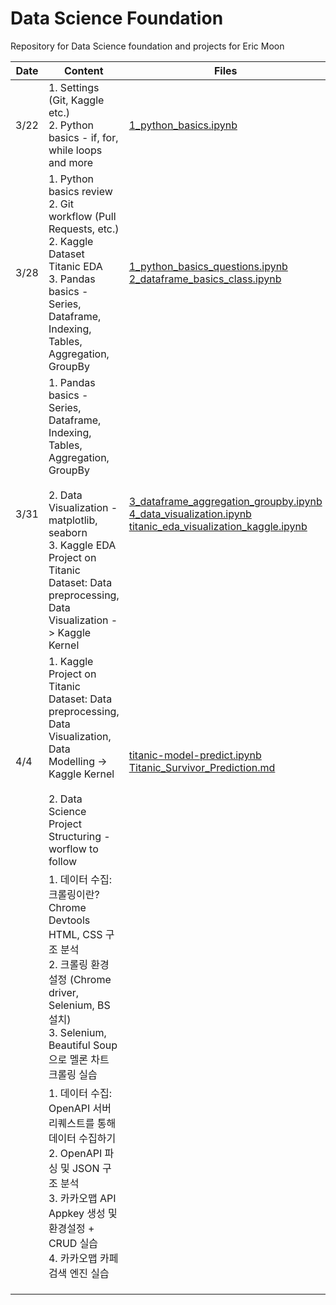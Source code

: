 # Data Science Foundation

Repository for Data Science foundation and projects for Eric Moon



| Date | Content                                                      | Files                                                        | Hours |
| ---- | ------------------------------------------------------------ | ------------------------------------------------------------ | ----- |
| 3/22 | 1. Settings (Git, Kaggle etc.)<br />2. Python basics - if, for, while loops and more | [1_python_basics.ipynb](https://github.com/sophryu99/data_science_foundation-1/blob/main/March_22/1_python_basics.ipynb) | 90    |
| 3/28 | 1. Python basics review <br />2. Git workflow (Pull Requests, etc.) <br />2. Kaggle Dataset Titanic EDA <br />3. Pandas basics - Series, Dataframe, Indexing, Tables, Aggregation, GroupBy | [1_python_basics_questions.ipynb](https://github.com/em220404/data_science_foundation/blob/main/March_22/1_python_basics_questions.ipynb)<br />[2_dataframe_basics_class.ipynb](https://github.com/sophryu99/data_science_foundation-1/blob/main/March_28/2_dataframe_basics_class.ipynb) | 120   |
| 3/31 | 1. Pandas basics - Series, Dataframe, Indexing, Tables, Aggregation, GroupBy<br/><br />2. Data Visualization - matplotlib, seaborn<br/>3. Kaggle EDA Project on Titanic Dataset: Data preprocessing, Data Visualization -> Kaggle Kernel | [3_dataframe_aggregation_groupby.ipynb](https://github.com/sophryu99/data_science_foundation-1/blob/main/March_31/3_dataframe_aggregation_groupby.ipynb)<br />[4_data_visualization.ipynb](https://github.com/sophryu99/data_science_foundation-1/blob/main/March_31/4_data_visualization.ipynb)<br />[titanic_eda_visualization_kaggle.ipynb](https://github.com/sophryu99/data_science_foundation-1/blob/main/March_31/titanic_eda_visualization_kaggle.ipynb) | 120   |
| 4/4  | 1. Kaggle Project on Titanic Dataset: Data preprocessing, Data Visualization, Data Modelling -> Kaggle Kernel<br/><br />2. Data Science Project Structuring - worflow to follow | [titanic-model-predict.ipynb](https://github.com/sophryu99/data_science_foundation-1/blob/main/April_4/titanic-model-predict.ipynb)<br />[Titanic_Survivor_Prediction.md](https://github.com/sophryu99/data_science_foundation-1/blob/main/April_4/Titanic_Survivor_Prediction.md) | 120   |
|      | 1. 데이터 수집: 크롤링이란? Chrome Devtools HTML, CSS 구조 분석<br/>2. 크롤링 환경 설정 (Chrome driver, Selenium, BS 설치)<br/>3. Selenium, Beautiful Soup으로 멜론 차트 크롤링 실습 |                                                              |       |
|      | 1. 데이터 수집: OpenAPI 서버 리퀘스트를 통해 데이터 수집하기<br/>2. OpenAPI 파싱 및 JSON 구조 분석 <br/>3. 카카오맵 API Appkey 생성 및 환경설정 + CRUD 실습<br/>4. 카카오맵 카페 검색 엔진 실습 |                                                              |       |
|      |                                                              |                                                              |       |
|      |                                                              |                                                              |       |
|      |                                                              |                                                              |       |

